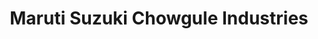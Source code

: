 ---
title: "Maruti Suzuki Chowgule Industries"
url: /ambegaon/maruti-suzuki-chowgule-industries/
shop: car
---
